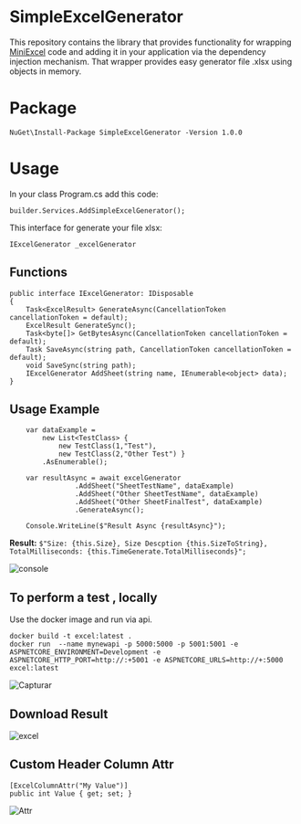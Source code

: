 #   SimpleExcelGenerator

This repository contains the library that provides functionality for wrapping [MiniExcel](https://github.com/mini-software/MiniExcel) code and adding it in your application via the dependency injection mechanism. That wrapper provides easy generator file .xlsx using objects in memory.

# Package

	NuGet\Install-Package SimpleExcelGenerator -Version 1.0.0

# Usage

In your class Program.cs add this code:

    builder.Services.AddSimpleExcelGenerator();
This interface for generate your file xlsx:

    IExcelGenerator _excelGenerator

## Functions

    public interface IExcelGenerator: IDisposable
    {
        Task<ExcelResult> GenerateAsync(CancellationToken cancellationToken = default);
        ExcelResult GenerateSync();
        Task<byte[]> GetBytesAsync(CancellationToken cancellationToken = default);
        Task SaveAsync(string path, CancellationToken cancellationToken = default);
        void SaveSync(string path);
        IExcelGenerator AddSheet(string name, IEnumerable<object> data);
    }

## Usage Example

        var dataExample = 
	        new List<TestClass> { 
	            new TestClass(1,"Test"),
	            new TestClass(2,"Other Test") }
	        .AsEnumerable();
        
        var resultAsync = await excelGenerator
                    .AddSheet("SheetTestName", dataExample)
                    .AddSheet("Other SheetTestName", dataExample)
                    .AddSheet("Other SheetFinalTest", dataExample)
                    .GenerateAsync();
                    
        Console.WriteLine($"Result Async {resultAsync}");
                    
**Result:** `$"Size: {this.Size}, Size Descption {this.SizeToString}, TotalMilliseconds: {this.TimeGenerate.TotalMilliseconds}";`

![console](https://user-images.githubusercontent.com/7238977/210172567-7f1364f4-e787-4e9e-b96e-5948264c8d25.PNG)


## To perform a test , locally

Use the docker image and run via api. 

    docker build -t excel:latest .
    docker run  --name mynewapi -p 5000:5000 -p 5001:5001 -e ASPNETCORE_ENVIRONMENT=Development -e ASPNETCORE_HTTP_PORT=http://:+5001 -e ASPNETCORE_URLS=http://+:5000 excel:latest

![Capturar](https://user-images.githubusercontent.com/7238977/210172547-84506608-918d-4c75-b203-ad5aa3916c89.PNG)

## Download Result
![excel](https://user-images.githubusercontent.com/7238977/210172653-410df30c-3d0a-4cd7-8e19-a8d2cd9183f8.PNG)

## Custom Header Column Attr

    [ExcelColumnAttr("My Value")]
    public int Value { get; set; }


![Attr](https://user-images.githubusercontent.com/7238977/210172710-a5f8911a-d7fd-49b7-8aa3-9b050ee9e495.PNG)




